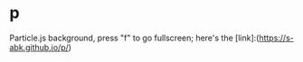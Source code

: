 # p
Particle.js background, press "f" to go fullscreen; here's the [link]:(https://s-abk.github.io/p/)